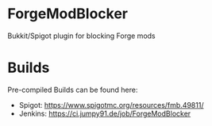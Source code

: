 # ForgeModBlocker
Bukkit/Spigot plugin for blocking Forge mods

# Builds
Pre-compiled Builds can be found here:

* Spigot: https://www.spigotmc.org/resources/fmb.49811/
* Jenkins: https://ci.jumpy91.de/job/ForgeModBlocker
